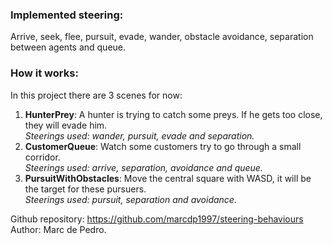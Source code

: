 ### Implemented steering:                                                                                                                                    
Arrive, seek, flee, pursuit, evade, wander, obstacle avoidance, separation between agents and queue.                                                

### How it works:                                              
In this project there are 3 scenes for now:
1) **HunterPrey**: A hunter is trying to catch some preys. If he gets too close, they will evade him.                                       
   _Steerings used: wander, pursuit, evade and separation._
2) **CustomerQueue**: Watch some customers try to go through a small corridor.                           
   _Steerings used: arrive, separation, avoidance and queue._
3) **PursuitWithObstacles**: Move the central square with WASD, it will be the target for these pursuers.                            
   _Steerings used: pursuit, separation and avoidance._

Github repository: https://github.com/marcdp1997/steering-behaviours                                         
Author: Marc de Pedro.
